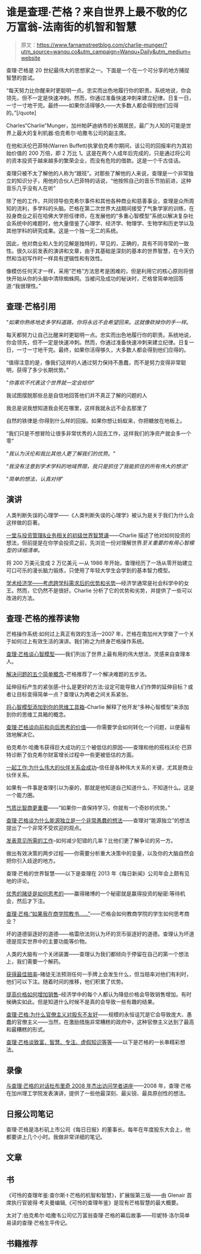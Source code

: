 # 谁是查理·芒格？来自世界上最不敬的亿万富翁-法南街的机智和智慧

> 原文：<https://www.farnamstreetblog.com/charlie-munger/?utm_source=wanqu.co&utm_campaign=Wanqu+Daily&utm_medium=website>

查理·芒格是 20 世纪最伟大的思想家之一。下面是一个在一个可分享的地方捕捉智慧的尝试。

“每天努力比你醒来时更聪明一点。忠实而出色地履行你的职责。系统地说，你会领先，但不一定是快速冲刺。然而，你通过准备快速冲刺来建立纪律。日复一日，一寸一寸地干完。最终——如果你活得够久——大多数人都会得到他们应得的。”[/quote]

Charles“Charlie”Munger，加州帕萨迪纳市的长期居民，最广为人知的可能是世界上最大的复利机器:伯克希尔·哈撒韦公司的副主席。

在他和沃伦巴菲特(Warren Buffett)执掌伯克希尔期间，该公司的回报率约为其初始价值的 200 万倍，即 2 万比 1。这是在两个人成年后完成的，只是通过将公司的资本投资于越来越多的繁荣企业，而没有危险的借款。这是一个千古佳话。

查理只被不太了解他的人称为“跟班”。对那些了解他的人来说，查理是一个非常独立的知识分子，用他的合伙人巴菲特的话说，“他按照自己的音乐节拍前进，这种音乐几乎没有人在听”

除了他的工作，共同领导伯克希尔事件和其他各种商业和慈善事业，查理是众所周知的流利，多学科的头脑。芒格在第二次世界大战期间接受了气象学家的训练，在投身商业之前在哈佛大学担任律师，在发展他的“多重心智模型”系统以解决复杂社会系统中的难题时，他大量借鉴了心理学、经济学、物理学、生物学和历史学以及其他学科的研究成果。这是一个独一无二的系统。

因此，他对商业和人生的见解是独特的，罕见的，正确的，具有不同寻常的一致性。很久以前发表的演讲和文章，由于其基础是深刻的基本的世界智慧，在今天仍然和当初写作时一样具有逻辑性和有效性。

像模仿任何天才一样，采用“芒格”方法思考是困难的，但是利用它的核心原则将很快开始从你的头脑中清除蜘蛛网。当被问及成功的秘诀时，芒格曾简单地回答道:“我很理性。”

## 查理·芒格引用

"*如果你熟练地走多学科道路，你将永远不会希望回来。这就像砍掉你的手一样*。

每天都努力让自己比醒来时更聪明一点。忠实而出色地履行你的职责。系统地说，你会领先，但不一定是快速冲刺。然而，你通过准备快速冲刺来建立纪律。日复一日，一寸一寸地干完。最终，如果你活得够久，大多数人都会得到他们应得的。

“值得注意的是，像我们这样的人通过努力保持不愚蠢，而不是努力变得非常聪明，获得了多少长期优势。”

"*你喜欢不代表这个世界就一定会给你*"

我试图摆脱那些总是自信地回答他们并不真正了解的问题的人

我总是说我想知道我会死在哪里，这样我就永远不会去那里了

自然的铁律是:你得到什么样的回报。如果你想让蚂蚁来，你把糖放在地板上。

“我们只是不想冒险让很多非常优秀的人回去工作，这样我们的净资产就会多一个零”

"*我认为沃伦和我比其他人更了解我们的优势*。"

“*我没有注意到学术学科的地域界限，我只是抓住了我能抓住的所有伟大的想法*”

"*简单的想法，认真对待*"

## 演讲

人类判断失误的心理学——《人类判断失误的心理学》被认为是关于我们为什么会这样做的巨著。

[一堂与投资管理&业务相关的初级世界智慧课](https://fs.blog/great-talks/a-lesson-on-worldly-wisdom/)——Charlie 描述了他对如何投资的想法，但前提是在你学会投资之前，先浏览一份对理解世界*至关重要的有用心智模型的详细清单。*

将 200 万美元变成 2 万亿美元 —从 1986 年开始，查理经历了一场从零开始建立可口可乐的漫长脑力锻炼，只使用了年轻大学生会学到的基本智力模型。

[学术经济学——考虑跨学科需求后的优势和劣势](https://fs.blog/2015/03/charlie-munger-academic-economics/)—经济学通常是社会科学中的女王。然而，它仍然不是很好。Charlie 分析了它的优势和劣势，并提供了一些可以改进的方法。

## 查理·芒格的推荐读物

芒格操作系统:如何过上真正有效的生活—2007 年，芒格在南加州大学做了一个关于如何过上有效生活的演讲。我们称之为终身芒格操作系统。

[查理·芒格谈心智模型](https://fs.blog/mental-models/)——我们列出了世界上最有用的伟大想法，灵感来自查理本人。

[解决问题的五个简单概念](https://fs.blog/2014/06/charlie-munger-notions/)–芒格推荐了一个解决难题的五步法。

延伸目标产生的紧张感–什么是更好的方法:设定可能导致人们作弊的延伸目标？或者让目标变得简单一点？查理认为两者之间关系紧张。

[将心智模型添加到你的思维工具箱](https://fs.blog/2014/11/charlie-munger-mental-toolbox/)–Charlie 解释了他开发“多种心智模型”来添加到你的思维工具箱的概念。

[查理·芒格谈向前和向后思考的价值](https://fs.blog/2014/07/charlie-munger-thinking-backward-forward/)——你需要学会如何转化一个问题，以便最有效地解决它。

伯克希尔·哈撒韦获得巨大成功的三个被低估的原因——查理和他的搭档沃伦·巴菲特诊断了伯克希尔财富增长过程中一些更被低估的方面。

[一起工作:为什么伟大的伙伴关系会成功](https://fs.blog/2014/01/why-great-partnerships-succeed/)–信任是各种伟大关系的关键，尤其是商业伙伴关系。

如果有一件事是查理引以为豪的，那就是他知道自己知道什么，不知道什么。这是一个能力圈。

[气质比智商更重要](https://fs.blog/2013/11/temperament-is-more-important-than-iq/)——“如果你一直保持学习，你就有一个奇妙的优势。”

[查理·芒格谈为什么能源独立是一个非常愚蠢的想法](https://fs.blog/2013/07/energy-independence-is-a-terribly-stupid-idea/)——查理对“能源独立”的想法提出了一个非常不受欢迎的观点。

[发表意见所需的工作](https://fs.blog/2013/04/the-work-required-to-have-an-opinion/)–如何减少犯错的几率？比他们更了解争论的另一方。

做出有效决策的两步过程——你需要分析重大决策中的变量，以及你的大脑自然会把你引入歧途的地方。

查理·芒格的世界智慧——以下是查理在 2013 年《每日新闻》公司年会上颇有见地的评论。

[优秀的赌徒是如何思考的](https://fs.blog/2013/01/how-good-gamblers-think/)——赢得赌博的一个秘密就是赢得投资的秘密:等待机会，然后才下注。

[查理·芒格:“如果我在商学院教书……”](https://fs.blog/2012/11/charlie-munger-if-i-were-teaching-business-school/)——芒格会如何教商学院的学生如何思考商业？

坏的道德驱逐好的道德——格雷欣法则认为坏的货币驱逐好的道德。查理认为坏道德是现实世界中的主要功能等价物。

人类的大脑有一个关闭装置——查理认为我们都倾向于停留在自己的第一个想法上，我们需要一个解药。

[获得最佳赔率](https://fs.blog/2012/10/you-dont-win-by-predicting-the-future-you-win-by-getting-the-odds-right/)–赌徒无法预测任何一手牌上会发生什么，但当赔率对他们有利时，他们可以下注。随着时间的推移，他们积累了优势。

[提高价格如何增加销售](https://fs.blog/2012/02/how-raising-prices-can-increase-sales/)–经济学中的每个人都认为降低价格会导致销售增加。有时候确实如此。但是知道什么时候不是真的会导致一些有趣的结果。

[查理·芒格:为什么官僚主义对股东不友好](https://fs.blog/2009/08/bureaucracy-is-not-shareholder-friendly/)——规模的永恒诅咒是它会导致庞大、愚蠢的官僚主义——当然，在激励措施非常糟糕的政府中，这种官僚主义达到了最高和最糟糕的形式。

[查理·芒格谈致富、智慧、专注、虚假知识等等](https://fs.blog/2017/02/charlie-munger-wisdom/)——以下是芒格的一长串精彩想法。

## 录像

[与查理·芒格的对话杜布里奇 2008 年杰出访问学者讲座](https://fs.blog/2015/10/charlie-munger-dubridge-lecture/)——2008 年，查理·芒格在加州理工学院发表演讲，提供了一些他最深刻、最尖锐、最具原创性的想法。

## 日报公司笔记

查理·芒格是洛杉矶上市公司《每日日报》的董事长。每年在年度股东大会上，他都要讲上几个小时。我做非常详细的笔记。

## 文章

## 书

《可怜的查理年鉴:查尔斯·t·芒格的机智和智慧》，扩展版第三版——由 Glenair 首席执行官彼得·考夫曼编辑,《可怜的查理年鉴》是现有芒格智慧的最大概要。

太对了:伯克希尔·哈撒韦公司亿万富翁查理·芒格的幕后故事——珍妮特·洛尔简单易读的查理·芒格生平传记。

## 书籍推荐